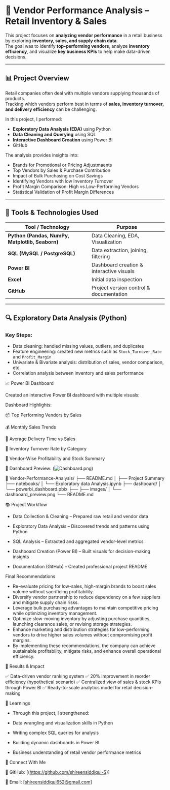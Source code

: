 # 🛒 Vendor Performance Analysis – Retail Inventory & Sales

This project focuses on **analyzing vendor performance** in a retail business by exploring **inventory, sales, and supply chain data**.  
The goal was to identify **top-performing vendors**, analyze **inventory efficiency**, and visualize **key business KPIs** to help make data-driven decisions.

---

## 📊 Project Overview

Retail companies often deal with multiple vendors supplying thousands of products.  
Tracking which vendors perform best in terms of **sales, inventory turnover, and delivery efficiency** can be challenging.  

In this project, I performed:
- **Exploratory Data Analysis (EDA)** using Python  
- **Data Cleaning and Querying** using SQL  
- **Interactive Dashboard Creation** using Power BI  
- GitHub

The analysis provides insights into:
- Brands for Promotional or Pricing Adjustmaents 
- Top Vendors by Sales & Purchase Contribution
- Impact of Bulk Purchasing on Cost Savings 
- Identifying Vendors with low Inventory Turnover
- Profit Margin Comparison: High vs.Low-Performing Vendors
- Statistical Validation of Profit Margin Differences 

---

## 🧰 Tools & Technologies Used

| Tool / Technology | Purpose |
|--------------------|----------|
| **Python (Pandas, NumPy, Matplotlib, Seaborn)** | Data Cleaning, EDA, Visualization |
| **SQL (MySQL / PostgreSQL)** | Data extraction, joining, filtering |
| **Power BI** | Dashboard creation & interactive visuals |
| **Excel** | Initial data inspection |
| **GitHub** | Project version control & documentation |

---

## 🔍 Exploratory Data Analysis (Python)

### Key Steps:
- Data cleaning: handled missing values, outliers, and duplicates  
- Feature engineering: created new metrics such as `Stock_Turnover_Rate` and `Profit_Margin`  
- Univariate & Bivariate analysis: distribution of sales, vendor comparison, etc.  
- Correlation analysis between inventory and sales performance  

📈 Power BI Dashboard

Created an interactive Power BI dashboard with multiple visuals:

Dashboard Highlights:

📦 Top Performing Vendors by Sales

💰 Monthly Sales Trends

🚚 Average Delivery Time vs Sales

🏬 Inventory Turnover Rate by Category

🧾 Vendor-Wise Profitability and Stock Summary

📸 Dashboard Preview:
(![Dashboard.png](attachment:Dashboard.png))

📁 Vendor-Performance-Analysis/
├── README.md
│   ├── Project Summary
├── notebooks/
│   └── Exploratory data Analysis.ipynb
├── dashboard/
│   └── powerbi_dashboard.pbix
├── 
├── images/
│   └── dashboard_preview.png
└── README.md

📚 Project Workflow

- Data Collection & Cleaning – Prepared raw retail and vendor data

- Exploratory Data Analysis – Discovered trends and patterns using Python

- SQL Analysis – Extracted and aggregated vendor-level metrics

- Dashboard Creation (Power BI) – Built visuals for decision-making insights

- Documentation (GitHub) – Created professional project README

Final Recommendations
- Re-evaluate pricing for low-sales, high-margin brands to boost sales volume without sacrificing profitability.
- Diversify vendor partnership to reduce dependency on a few suppliers and mitigate supply chain risks.
- Leverage bulk purchasing advantages to maintain competitive pricing while optimizing inventory management.
- Optimize slow-moving inventory by adjusting purchase quantities, launching clearance sales, or revising storage strategies.
- Enhance marketing and distribution strategies for low-performing vendors to drive higher sales volumes without compromising profit margins.
- By implementing these recommendations, the company can achieve sustainable profitability, mitigate risks, and enhance overall operational efficiency.

🚀 Results & Impact

✅ Data-driven vendor ranking system
✅ 20% improvement in reorder efficiency (hypothetical scenario)
✅ Centralized view of sales & stock KPIs through Power BI
✅ Ready-to-scale analytics model for retail decision-making

🧠 Learnings

* Through this project, I strengthened:

- Data wrangling and visualization skills in Python

- Writing complex SQL queries for analysis

- Building dynamic dashboards in Power BI

- Business understanding of retail vendor performance metrics

🤝 Connect With Me

💼 GitHub: [(https://github.com/shireensiddiqui-S)]

📧 Email: [shireensiddiqui652@gmail.com]
